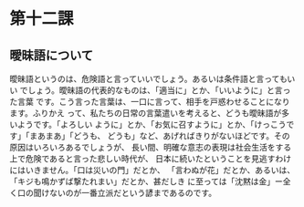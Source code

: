 # 第十二課
## 曖昧語について
曖昧語というのは、危険語と言っていいでしょう。あるいは条件語と言ってもいい
でしょう。曖昧語の代表的なものは、「適当に」とか、「いいように」と言った言葉
です。こう言った言葉は、一口に言って、相手を戸惑わせることになります。ふりかえ
って、私たちの日常の言葉遣いを考えると、どうも曖昧語が多いようです。「よろしい
ように」とか、「お気に召すように」とか、「けっこうです」「まあまあ」「どうも、
どうも」など、あげればきりがないほどです。その原因はいろいろあるでしょうが、
長い間、明確な意志の表現は社会生活をする上で危険であると言った悲しい時代が、
日本に続いたということを見逃すわけにはいきません。「口は災いの門」だとか、
「言わぬが花」だとか、あるいは、「キジも鳴かずば撃たれまい」だとか、甚だしき
に至っては「沈黙は金」ー全く口の聞けないのが一番立派だという諺まであるのです。
